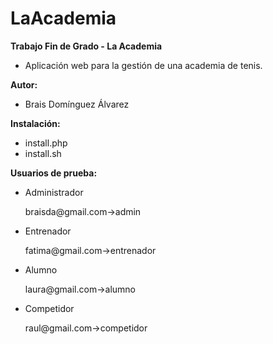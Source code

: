 # LaAcademia

**Trabajo Fin de Grado - La Academia**

 - Aplicación web para la gestión de una academia de tenis.

**Autor:**
  - Brais Domínguez Álvarez

**Instalación:**
 - install.php   
 - install.sh

**Usuarios de prueba:**
 - Administrador

    braisda@gmail.com->admin
 - Entrenador

    fatima@gmail.com->entrenador
 - Alumno

    laura@gmail.com->alumno
  - Competidor
  
    raul@gmail.com->competidor
